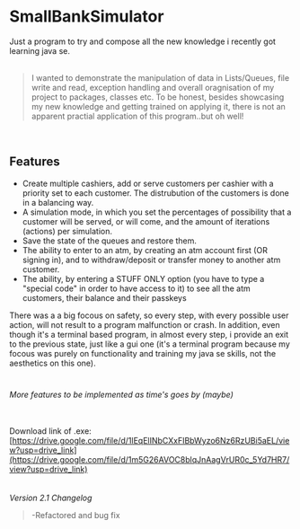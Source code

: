 # SmallBankSimulator 



Just a program to try and compose all the new knowledge i recently got learning java se. 
<br><br>
>I wanted to demonstrate the manipulation of  data in Lists/Queues, file write and read, exception handling and overall oragnisation of my project to packages, classes etc.
To be honest, besides showcasing my new knowledge and getting trained on applying it, there is not an apparent practial application of this program..but oh well!

<br>

## Features

- Create multiple cashiers, add or serve customers per cashier with a priority set to each customer. The distrubution of the customers is done in a balancing way.
- A simulation mode, in which you set the percentages of possibility that a customer will be served, or will come, and the amount of iterations (actions) per simulation.
- Save the state of the queues and restore them.
- The ability to enter to an atm, by creating an atm account first (OR signing in), and to withdraw/deposit or transfer money to another atm customer.
- The ability, by entering a STUFF ONLY option (you have to type a "special code" in order to have access to it) to see all the atm customers, their balance and their passkeys

There was a a big focous on  safety, so every step, with every possible user action, will not result to a program malfunction or crash. In addition, even though it's a terminal based program, in almost every step, i provide an exit to the previous state, just like a gui one (it's a terminal program because my focous was purely on functionality and training my java se skills, not the aesthetics on this one).
#
_More features to be implemented as time's goes by (maybe)_

<br><br>
Download link of .exe: [https://drive.google.com/file/d/1lEqElINbCXxFIBbWyzo6Nz6RzUBi5aEL/view?usp=drive_link](https://drive.google.com/file/d/1m5G26AVOC8blqJnAagVrUR0c_5Yd7HR7/view?usp=drive_link)
<br><br><br>
_Version 2.1 Changelog_
>-Refactored and bug fix
